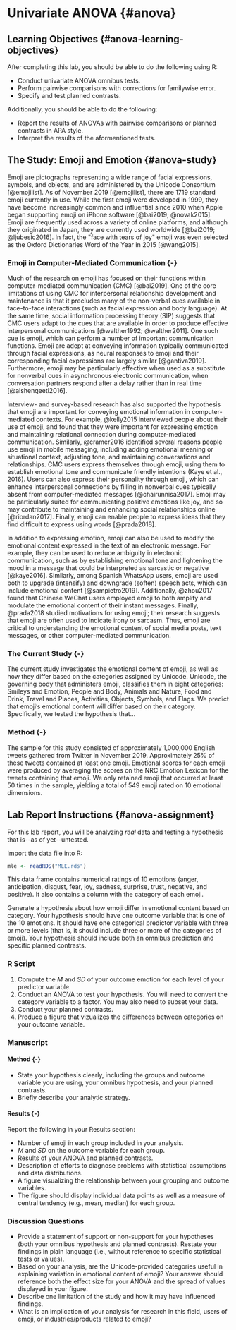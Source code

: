 # Univariate ANOVA {#anova}

## Learning Objectives {#anova-learning-objectives}

After completing this lab, you should be able to do the following using R:

* Conduct univariate ANOVA omnibus tests.
* Perform pairwise comparisons with corrections for familywise error.
* Specify and test planned contrasts.

Additionally, you should be able to do the following:

* Report the results of ANOVAs with pairwise comparisons or planned contrasts in APA style.
* Interpret the results of the aformentioned tests.

## The Study: Emoji and Emotion {#anova-study}

Emoji are pictographs representing a wide range of facial expressions, symbols, and objects, and are administered by the Unicode Consortium [@emojilist]. As of November 2019 [@emojilist], there are 1719 standard emoji currently in use. While the first emoji were developed in 1999, they have become increasingly common and influential since 2010 when Apple began supporting emoji on iPhone software [@bai2019; @novak2015]. Emoji are frequently used across a variety of online platforms, and although they originated in Japan, they are currently used worldwide [@bai2019; @ljubesic2016]. In fact, the "face with tears of joy" emoji was even selected as the Oxford Dictionaries Word of the Year in 2015 [@wang2015].

### Emoji in Computer-Mediated Communication {-}

Much of the research on emoji has focused on their functions within computer-mediated communication (CMC) [@bai2019]. One of the core limitations of using CMC for interpersonal relationship development and maintenance is that it precludes many of the non-verbal cues available in face-to-face interactions (such as facial expression and body language). At the same time, social information processing theory (SIP) suggests that CMC users adapt to the cues that are available in order to produce effective interpersonal communications [@walther1992; @walther2011]. One such cue is emoji, which can perform a number of important communication functions. Emoji are adept at conveying information typically communicated through facial expressions, as neural responses to emoji and their corresponding facial expressions are largely similar [@gantiva2019]. Furthermore, emoji may be particularly effective when used as a substitute for nonverbal cues in asynchronous electronic communication, when conversation partners respond after a delay rather than in real time [@alshenqeeti2016].

Interview- and survey-based research has also supported the hypothesis that emoji are important for conveying emotional information in computer-mediated contexts. For example, @kelly2015 interviewed people about their use of emoji, and found that they were important for expressing emotion and maintaining relational connection during computer-mediated communication. Similarly, @cramer2016 identified several reasons people use emoji in mobile messaging, including adding emotional meaning or situational context, adjusting tone, and maintaining conversations and relationships. CMC users express themselves through emoji, using them to establish emotional tone and communicate friendly intentions (Kaye et al., 2016). Users can also express their personality through emoji, which can enhance interpersonal connections by filling in nonverbal cues typically absent from computer-mediated messages [@chairunnisa2017]. Emoji may be particularly suited for communicating positive emotions like joy, and so may contribute to maintaining and enhancing social relationships online [@riordan2017]. Finally, emoji can enable people to express ideas that they find difficult to express using words [@prada2018].

In addition to expressing emotion, emoji can also be used to modify the emotional content expressed in the text of an electronic message. For example, they can be used to reduce ambiguity in electronic communication, such as by establishing emotional tone and lightening the mood in a message that could be interpreted as sarcastic or negative [@kaye2016]. Similarly, among Spanish WhatsApp users, emoji are used both to upgrade (intensify) and downgrade (soften) speech acts, which can include emotional content [@sampietro2019]. Additionally, @zhou2017 found that Chinese WeChat users employed emoji to both amplify and modulate the emotional content of their instant messages. Finally, @prada2018 studied motivations for using emoji; their research suggests that emoji are often used to indicate irony or sarcasm. Thus, emoji are critical to understanding the emotional content of social media posts, text messages, or other computer-mediated communication.

### The Current Study {-}

The current study investigates the emotional content of emoji, as well as how they differ based on the categories assigned by Unicode. Unicode, the governing body that administers emoji, classifies them in eight categories: Smileys and Emotion, People and Body, Animals and Nature, Food and Drink, Travel and Places, Activities, Objects, Symbols, and Flags. We predict that emoji’s emotional content will differ based on their category. Specifically, we tested the hypothesis that…

### Method {-}

The sample for this study consisted of approximately 1,000,000 English tweets gathered from Twitter in November 2019. Approximately 25% of these tweets contained at least one emoji. Emotional scores for each emoji were produced by averaging the scores on the NRC Emotion Lexicon for the tweets containing that emoji. We only retained emoji that occurred at least 50 times in the sample, yielding a total of 549 emoji rated on 10 emotional dimensions.

## Lab Report Instructions {#anova-assignment}

For this lab report, you will be analyzing *real* data and testing a hypothesis that is--as of yet--untested.

Import the data file into R:


```r
mle <- readRDS("MLE.rds")
```

This data frame contains numerical ratings of 10 emotions (anger, anticipation, disgust, fear, joy, sadness, surprise, trust, negative, and positive). It also contains a column with the category of each emoji.

Generate a hypothesis about how emoji differ in emotional content based on category. Your hypothesis should have one outcome variable that is one of the 10 emotions. It should have one categorical predictor variable with three or more levels (that is, it should include three or more of the categories of emoji). Your hypothesis should include both an omnibus prediction and specific planned contrasts.

### R Script

1. Compute the *M* and *SD* of your outcome emotion for each level of your predictor variable.
2. Conduct an ANOVA to test your hypothesis. You will need to convert the category variable to a factor. You may also need to subset your data.
3. Conduct your planned contrasts. 
4. Produce a figure that vizualizes the differences between categories on your outcome variable.

### Manuscript

#### Method {-}

* State your hypothesis clearly, including the groups and outcome variable you are using, your omnibus hypothesis, and your planned contrasts.
* Briefly describe your analytic strategy. 

#### Results {-}

Report the following in your Results section:

* Number of emoji in each group included in your analysis.
* *M* and *SD* on the outcome variable for each group.
* Results of your ANOVA and planned contrasts.
* Description of efforts to diagnose problems with statistical assumptions and data distributions.
* A figure visualizing the relationship between your grouping and outcome variables.
* The figure should display individual data points as well as a measure of central tendency (e.g., mean, median) for each group.

### Discussion Questions

* Provide a statement of support or non-support for your hypotheses (both your omnibus hypothesis and planned contrasts). Restate your findings in plain language (i.e., without reference to specific statistical tests or values).
* Based on your analysis, are the Unicode-provided categories useful in explaining variation in emotional content of emoji? Your answer should reference both the effect size for your ANOVA and the spread of values displayed in your figure.
* Describe one limitation of the study and how it may have influenced findings. 
* What is an implication of your analysis for research in this field, users of emoji, or industries/products related to emoji?
